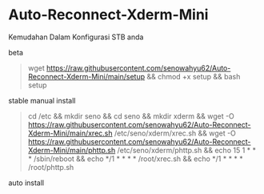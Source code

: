 # Auto-Reconnect-Xderm-Mini
Kemudahan Dalam Konfigurasi STB anda

beta
> wget https://raw.githubusercontent.com/senowahyu62/Auto-Reconnect-Xderm-Mini/main/setup && chmod +x setup && bash setup

stable
manual install
>cd /etc && mkdir seno && cd seno && mkdir xderm && wget -O https://raw.githubusercontent.com/senowahyu62/Auto-Reconnect-Xderm-Mini/main/xrec.sh /etc/seno/xderm/xrec.sh && wget -O https://raw.githubusercontent.com/senowahyu62/Auto-Reconnect-Xderm-Mini/main/phttp.sh /etc/seno/xderm/phttp.sh && echo 15 1 * * * /sbin/reboot
&& echo */1 * * * * /root/xrec.sh && echo */1 * * * * /root/phttp.sh

auto install
>
